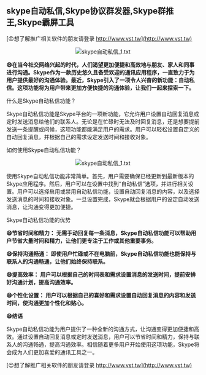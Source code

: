 ## **skype自动私信,Skype协议群发器,Skype群推王,Skype霸屏工具**

[😍想了解推广相关软件的朋友请登录 http://www.vst.tw](http://www.vst.tw)

 <center><img src="https://vst.tw/MP4/tuiguang/png/1.png" alt="skype自动私信_1.txt"></center>

**😄在当今社交网络兴起的时代，人们渴望更加便捷和高效地与朋友、家人和同事进行沟通。Skype作为一款历史悠久且备受欢迎的通讯应用程序，一直致力于为用户提供最好的沟通体验。最近，Skype引入了一项令人兴奋的新功能：自动私信。这项功能将为用户带来更加方便快捷的沟通体验，让我们一起来探索一下。**

什么是Skype自动私信功能？

Skype自动私信功能是Skype平台的一项新功能，它允许用户设置自动回复消息或定时发送消息给他们的联系人。无论是在忙碌时无法及时回复消息，还是想要提前发送一条提醒或问候，这项功能都能满足用户的需求。用户可以轻松设置自定义的自动回复消息，并根据自己的需求设定发送时间和接收对象。

如何使用Skype自动私信功能？

 <center><img src="https://vst.tw/MP4/tuiguang/png/2.png" alt="skype自动私信_1.txt"></center>

使用Skype自动私信功能非常简单。首先，用户需要确保已经更新到最新版本的Skype应用程序。然后，用户可以在设置中找到“自动私信”选项，并进行相关设置。用户可以选择启用或禁用自动私信功能，设置自动回复消息的内容，以及选择发送消息的时间和接收对象。一旦设置完成，Skype就会根据用户的设定自动发送消息，让沟通变得更加便捷。

Skype自动私信功能的优势

**😄节省时间和精力： 无需手动回复每一条消息，Skype自动私信功能可以帮助用户节省大量时间和精力，让他们更专注于工作或其他重要事务。**

**😄保持沟通畅通： 即使用户忙碌或不在电脑前，Skype自动私信功能也能保持与联系人的沟通畅通，让他们始终保持联系。**

**😄提高效率： 用户可以根据自己的时间表和需求设置消息的发送时间，提前安排好沟通计划，提高沟通效率。**

**😄个性化设置： 用户可以根据自己的喜好和需求设置自动回复消息的内容和发送时间，使沟通更加个性化和贴心。**

**😄结语**

Skype自动私信功能为用户提供了一种全新的沟通方式，让沟通变得更加便捷和高效。通过设置自动回复消息或定时发送消息，用户可以节省时间和精力，保持与联系人的沟通畅通，提高沟通效率。相信随着更多用户开始使用这项功能，Skype将会成为人们更加喜爱的通讯工具之一。

[😍想了解推广相关软件的朋友请登录 http://www.vst.tw](http://www.vst.tw)



